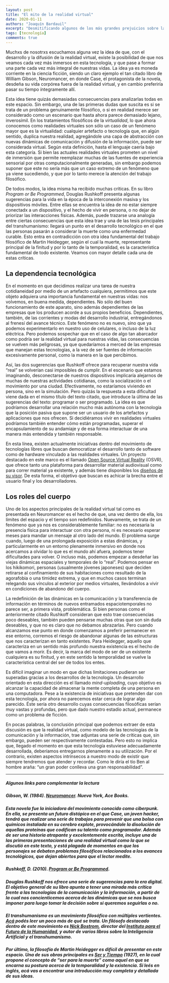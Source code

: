 ```yaml
---
layout: post
title: "El mito de la realidad virtual"
date: 2020-01-11
authors: "Joaquín Bardauil"
excerpt: "Desmitificando algunos de los más grandes prejuicios sobre la realidad virtual."
tags: [tecnología]
comments: true
---
```

Muchxs de nosotrxs escuchamos alguna vez la idea de que, con el desarrollo y la difusión de la realidad virtual, existe la posibilidad de que nos veamos cada vez más inmersos en esta tecnología, y que pase a formar una parte cada vez más integral de nuestras vidas. La idea ya es moneda corriente en la ciencia ficción, siendo un claro ejemplo el tan citado libro de William Gibson, Neuromancer, en donde Case, el protagonista de la novela, desdeña su vida corpórea fuera de la realidad virtual, y en cambio preferiría pasar su tiempo íntegramente allí.

Esta idea tiene quizás demasiadas consecuencias para analizarlas todas en este espacio. Sin embargo, una de las primeras dudas que suscita es si se trata de un problema genuinamente filosófico, o si en realidad merece ser considerado como un escenario que hasta ahora parece demasiado lejano, inverosímil. En los tratamientos filosóficos de la *virtualidad*, lo que ahora conocemos como realidades virtuales son sólo un caso de un fenómeno mayor que es la virtualidad: cualquier artefacto o tecnología que, en algún sentido, duplica nuestra realidad, agregándole una capa de abstracción con nuevas dinámicas de comunicación y difusión de la información, puede ser considerada virtual. Según esta definición, hasta el lenguaje caería bajo esta categoría. Si bien las actuales realidades virtuales prometen un nivel de inmersión que permite reemplazar muchas de las fuentes de experiencia sensorial por otras computacionalmente generadas, sin embargo podemos suponer que este no sería más que un caso extremo de un fenómeno que ya viene sucediendo, y que por lo tanto merece la atención del trabajo filosófico.

De todos modos, la idea misma ha recibido muchas críticas. En su libro *Program or Be Programmed*, Douglas Rushkoff presenta algunas sugerencias para la vida en la época de la interconexión masiva y los dispositivos móviles. Entre ellas se encuentra la idea de no estar siempre conectadx a un dispositivo, y el hecho de vivir en persona, o no dejar de priorizar las interacciones físicas. Además, puede trazarse una analogía entre ciertas consecuencias que esta idea trae y una de las tesis principales del transhumanismo: llegará un punto en el desarrollo tecnológico en el que las personas pasarán a considerar la muerte como una enfermedad curable. Esto entra en contradicción con otra idea fundamental del trabajo filosófico de Martin Heidegger, según el cual la muerte, representante principal de la finitud y por lo tanto de la temporalidad, es la característica fundamental de todo existente. Veamos con mayor detalle cada una de estas críticas.

## La dependencia tecnológica

En el momento en que decidimos realizar una tarea de nuestra cotidianeidad por medio de un artefacto cualquiera, permitimos que este objeto adquiera una importancia fundamental en nuestras vidas: nos volvemos, en buena medida, dependientes. No sólo del buen funcionamiento de este aparato, sino además dependientes de las empresas que los producen acorde a sus propios beneficios. Dependientes, también, de las corrientes y modas del desarrollo industrial, entregándonos al frenesí del avance técnico. Este fenómeno no es nuevo, sino que ya podemos experimentarlo en nuestro uso de celulares, o incluso de la luz eléctrica. Pero podemos sospechar que en el caso de algo tan abarcador como podría ser la realidad virtual para nuestras vidas, las consecuencias se vuelven más peligrosas, ya que quedaríamos a merced de las empresas que manejan estas tecnologías, a la vez de ser fuentes de información excesivamente personal, como la manera en la que percibimos.

Así, las dos sugerencias que Rushkoff ofrece para recuperar nuestra vida “real” se volverían casi imposibles de cumplir. En el escenario que estamos imaginando, desconectarse de nuestros dispositivos implicaría alejarnos de muchas de nuestras actividades cotidianas, como la socialización o el movimiento por una ciudad. Efectivamente, no estaríamos viviendo en persona, sino en la simulación. Pero quizás la respuesta a esta dificultad viene dada en el mismo título del texto citado, que introduce la última de las sugerencias del texto: programar o ser programado. La idea es que podríamos desarrollar una relación mucho más autónoma con la tecnología que la posición pasiva que supone  ser un usuario de los artefactos y aplicaciones que nos ofrecen. Si decidiéramos vivir en realidades virtuales podríamos también entender cómo están programadas, superar el encapsulamiento de su andamiaje y de esa forma interactuar de una manera más entendida y también responsable.

En esta línea, existen actualmente iniciativas dentro del movimiento de tecnologías libres que buscan democratizar el desarrollo tanto de software como de hardware vinculado a las realidades virtuales. Un proyecto destacado en este marco es el llamado [Open Source Virtual Reality](http://www.osvr.org/) (OSVR), que ofrece tanto una plataforma para desarrollar material audiovisual como para correr material ya existente, y además tiene disponibles los [diseños de su visor](https://github.com/OSVR/OSVR-HDK). De esta forma, el objetivo que buscan es achicar la brecha entre el usuario final y los desarrolladores.


## Los roles del cuerpo

Uno de los aspectos principales de la realidad virtual tal como es presentada en Neuromancer es el hecho de que, una vez dentro de ella, los límites del espacio y el tiempo son redefinidos. Nuevamente, se trata de un fenómeno que ya nos es considerablemente familiar: no es necesaria la presencia física para interactuar con otra persona, ni es necesario esperar meses para mandar un mensaje al otro lado del mundo. El problema surge cuando, luego de una prolongada exposición a estas dinámicas, y particularmente en un entorno plenamente inmersivo en donde nos acercamos a olvidar lo que es el mundo ahí afuera, podemos tener dificultades para volver. O incluso más, podemos empezar a desdeñar las viejas dinámicas espaciales y temporales de lo “real”. Podemos pensar en los hikikomori, personas (usualmente jóvenes japoneses) que deciden retirarse al confinamiento de sus habitaciones como resultado de la agorafobia o una timidez extrema, y que en muchos casos terminan relegando sus vínculos al exterior por medios virtuales, llevándolos a vivir en condiciones de abandono del cuerpo.

La redefinición de las dinámicas en la comunicación y la transferencia de información en términos de nuevos entramados espaciotemporales no parece ser, a primera vista, problemática. Si bien personas como el anteriormente citado Rushkoff consideran que esto trae consecuencias poco deseables, también pueden pensarse muchas otras que son sin duda deseables, y que no es claro que no debamos abrazarlas. Pero cuando alcanzamos ese punto en donde comenzamos a preferir permanecer en ese entorno, corremos el riesgo de abandonar algunas de las estructuras que nos caracterizan en tanto existentes. Para Heidegger, aquello que caracteriza en un sentido más profundo nuestra existencia es el hecho de que vamos a morir. Es decir, la marca del modo de ser de un existente cualquiera es su finitud, y en este sentido la temporalidad se vuelve la característica central del ser de todos los entes.

Es difícil imaginar un modo en que dichas limitaciones pudieran ser superadas gracias a los desarrollos de la tecnología. Un desarrollo orientado en esta dirección es el llamado *mind-uploading*, cuyo objetivo es alcanzar la capacidad de almacenar la mente completa de una persona en una computadora. Pese a la existencia de iniciativas que pretenden dar con esta tecnología, por ahora no parecemos estar cerca de lograr algo parecido. Éste sería otro desarrollo cuyas consecuencias filosóficas serían muy vastas y profundas, pero que dado nuestro estadío actual, permanece como un problema de ficción.

En pocas palabras, la conclusión principal que podemos extraer de esta discusión es que la realidad virtual, como modelo de las tecnologías de la comunicación y la información, trae adjuntas una serie de críticas que, sin embargo, pueden ser respectivamente contestadas. Pero esto no implica que, llegado el momento en que esta tecnología estuviese adecuadamente desarrollada, deberíamos entregarnos plenamente a su utilización. Por el contrario, existen aspectos intrínsecos a nuestro modo de existir que siempre tendremos que atender y recordar. Como le diría el tío Ben al hombre araña: “un gran poder conlleva una gran responsabilidad”.

---
##### Algunos links para complementar la lectura

##### **Gibson, W. (1984). [Neuromancer](https://www.penguinrandomhouse.com/books/293994/neuromancer-by-william-gibson/). Nueva York, Ace Books.**

##### Esta novela fue la iniciadora del movimiento conocido como ciberpunk. En ella, se presenta un futuro distópico en el que Case, un joven hacker, tendrá que realizar una serie de trabajos para prevenir que una bolsa con químicos instalada en su cerebro explote, provocándole la disolución de aquellas proteínas que codifican su talento como programador. Además de ser una historia atrapante y excelentemente escrita, incluye una de las primeras presentaciones de una realidad virtual como la que se discutió en este texto, y está plagada de momentos en que los personajes se debaten problemas filosóficos relacionados a los avances tecnológicos, que dejan abiertos para que el lector medite.


##### **Rushkoff, D. (2010). [Program or Be Programmed](https://rushkoff.com/books/program-or-be-programmed/).**

##### Douglas Rushkoff nos ofrece una serie de sugerencias para la era digital. El objetivo general de su libro apunta a tener una mirada más crítica frente a las tecnologías de la comunicación y la información, a partir de la cual nos concienticemos acerca de las dinámicas que se nos busca imponer para luego tomar la decisión sobre si queremos seguirlas o no.


##### El **transhumanismo** es un movimiento filosófico con múltiples vertientes. [Acá](https://whatistranshumanism.org/) podés leer un poco más de qué se trata. Un filósofo destacado dentro de este movimiento es [Nick Bostrom](https://nickbostrom.com/), director del [Instituto para el Futuro de la Humanidad](https://www.fhi.ox.ac.uk/), y autor de varios libros sobre la Inteligencia Artificial y el transhumanismo.

##### Por último, la filosofía de **Martin Heidegger** es difícil de presentar en este espacio. Una de sus obras principales es [Ser y Tiempo](http://www.afoiceeomartelo.com.br/posfsa/Autores/Heidegger,%20Martin/Heidegger%20-%20Ser%20y%20tiempo.pdf) (1927), en la cual propone el concepto de “ser para la muerte” como aquel en que se encarna su postura acerca de la temporalidad y la existencia. Si leés en inglés, acá vas a encontrar una introducción muy completa y detallada de sus ideas.
